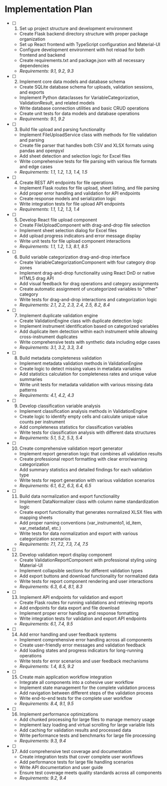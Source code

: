 # Implementation Plan

- [ ] 1. Set up project structure and development environment
  - Create Flask backend directory structure with proper package organization
  - Set up React frontend with TypeScript configuration and Material-UI
  - Configure development environment with hot reload for both frontend and backend
  - Create requirements.txt and package.json with all necessary dependencies
  - _Requirements: 9.1, 9.2, 9.3_

- [ ] 2. Implement core data models and database schema
  - Create SQLite database schema for uploads, validation sessions, and exports
  - Implement Python dataclasses for VariableCategorization, ValidationResult, and related models
  - Write database connection utilities and basic CRUD operations
  - Create unit tests for data models and database operations
  - _Requirements: 9.1, 9.2_

- [ ] 3. Build file upload and parsing functionality
  - Implement FileUploadService class with methods for file validation and parsing
  - Create file parser that handles both CSV and XLSX formats using pandas and openpyxl
  - Add sheet detection and selection logic for Excel files
  - Write comprehensive tests for file parsing with various file formats and edge cases
  - _Requirements: 1.1, 1.2, 1.3, 1.4, 1.5_

- [ ] 4. Create REST API endpoints for file operations
  - Implement Flask routes for file upload, sheet listing, and file parsing
  - Add proper error handling and validation for API endpoints
  - Create response models and serialization logic
  - Write integration tests for file upload API endpoints
  - _Requirements: 1.1, 1.2, 1.3, 1.4_

- [ ] 5. Develop React file upload component
  - Create FileUploadComponent with drag-and-drop file selection
  - Implement sheet selection dialog for Excel files
  - Add upload progress indicators and error message display
  - Write unit tests for file upload component interactions
  - _Requirements: 1.1, 1.2, 1.3, 8.1, 8.5_

- [ ] 6. Build variable categorization drag-and-drop interface
  - Create VariableCategorizationComponent with four category drop zones
  - Implement drag-and-drop functionality using React DnD or native HTML5 drag API
  - Add visual feedback for drag operations and category assignments
  - Create automatic assignment of uncategorized variables to "other" category
  - Write tests for drag-and-drop interactions and categorization logic
  - _Requirements: 2.1, 2.2, 2.3, 2.4, 2.5, 8.2, 8.4_

- [ ] 7. Implement duplicate validation engine
  - Create ValidationEngine class with duplicate detection logic
  - Implement instrument identification based on categorized variables
  - Add duplicate item detection within each instrument while allowing cross-instrument duplicates
  - Write comprehensive tests with synthetic data including edge cases
  - _Requirements: 3.1, 3.2, 3.3, 3.4_

- [ ] 8. Build metadata completeness validation
  - Implement metadata validation methods in ValidationEngine
  - Create logic to detect missing values in metadata variables
  - Add statistics calculation for completeness rates and unique value summaries
  - Write unit tests for metadata validation with various missing data patterns
  - _Requirements: 4.1, 4.2, 4.3_

- [ ] 9. Develop classification variable analysis
  - Implement classification analysis methods in ValidationEngine
  - Create logic to identify empty cells and calculate unique value counts per instrument
  - Add completeness statistics for classification variables
  - Write tests for classification analysis with different data structures
  - _Requirements: 5.1, 5.2, 5.3, 5.4_

- [ ] 10. Create comprehensive validation report generator
  - Implement report generation logic that combines all validation results
  - Create professional report formatting with clear error/warning categorization
  - Add summary statistics and detailed findings for each validation type
  - Write tests for report generation with various validation scenarios
  - _Requirements: 6.1, 6.2, 6.3, 6.4, 6.5_

- [ ] 11. Build data normalization and export functionality
  - Implement DataNormalizer class with column name standardization logic
  - Create export functionality that generates normalized XLSX files with mapping sheets
  - Add proper naming conventions (var_instrumento1, id_item, var_metadata1, etc.)
  - Write tests for data normalization and export with various categorization scenarios
  - _Requirements: 7.1, 7.2, 7.3, 7.4, 7.5_

- [ ] 12. Develop validation report display component
  - Create ValidationReportComponent with professional styling using Material-UI
  - Implement collapsible sections for different validation types
  - Add export buttons and download functionality for normalized data
  - Write tests for report component rendering and user interactions
  - _Requirements: 6.3, 6.4, 8.1, 8.3_

- [ ] 13. Implement API endpoints for validation and export
  - Create Flask routes for running validations and retrieving reports
  - Add endpoints for data export and file download
  - Implement proper error handling and response formatting
  - Write integration tests for validation and export API endpoints
  - _Requirements: 6.1, 7.4, 9.5_

- [ ] 14. Add error handling and user feedback systems
  - Implement comprehensive error handling across all components
  - Create user-friendly error messages and validation feedback
  - Add loading states and progress indicators for long-running operations
  - Write tests for error scenarios and user feedback mechanisms
  - _Requirements: 1.4, 8.5, 9.2_

- [ ] 15. Create main application workflow integration
  - Integrate all components into a cohesive user workflow
  - Implement state management for the complete validation process
  - Add navigation between different steps of the validation process
  - Write end-to-end tests for the complete user workflow
  - _Requirements: 8.4, 9.1, 9.5_

- [ ] 16. Implement performance optimizations
  - Add chunked processing for large files to manage memory usage
  - Implement lazy loading and virtual scrolling for large variable lists
  - Add caching for validation results and processed data
  - Write performance tests and benchmarks for large file processing
  - _Requirements: 9.3, 9.4_

- [ ] 17. Add comprehensive test coverage and documentation
  - Create integration tests that cover complete user workflows
  - Add performance tests for large file handling scenarios
  - Write API documentation and user guide
  - Ensure test coverage meets quality standards across all components
  - _Requirements: 9.2, 9.4_